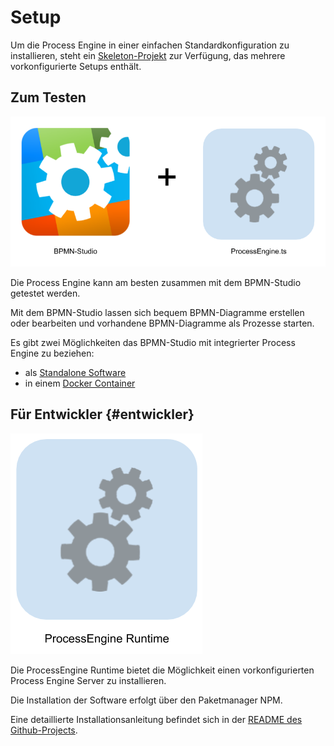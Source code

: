 # Setup

Um die Process Engine in einer einfachen Standardkonfiguration zu installieren,
steht ein [Skeleton-Projekt](https://github.com/process-engine/skeleton) zur
Verfügung, das mehrere vorkonfigurierte Setups enthält.

## Zum Testen

![](images/process-engine-and-bpmn-studio.png)

Die Process Engine kann am besten zusammen mit dem BPMN-Studio getestet werden.

Mit dem BPMN-Studio lassen sich bequem BPMN-Diagramme erstellen oder bearbeiten
und vorhandene BPMN-Diagramme als Prozesse starten.

Es gibt zwei Möglichkeiten das BPMN-Studio mit integrierter Process Engine zu
beziehen:
* als [Standalone
  Software](https://github.com/process-engine/bpmn-studio/releases)
* in einem [Docker
  Container](https://github.com/process-engine/skeleton/tree/develop/full-docker-image)

## Für Entwickler {#entwickler}

![](images/process-engine-runtime.png)

Die ProcessEngine Runtime bietet die Möglichkeit einen vorkonfigurierten
Process Engine Server zu installieren.

Die Installation der Software erfolgt über den Paketmanager NPM.

Eine detaillierte Installationsanleitung befindet sich in der [README des
Github-Projects](https://github.com/process-engine/process_engine_runtime#requirements).

